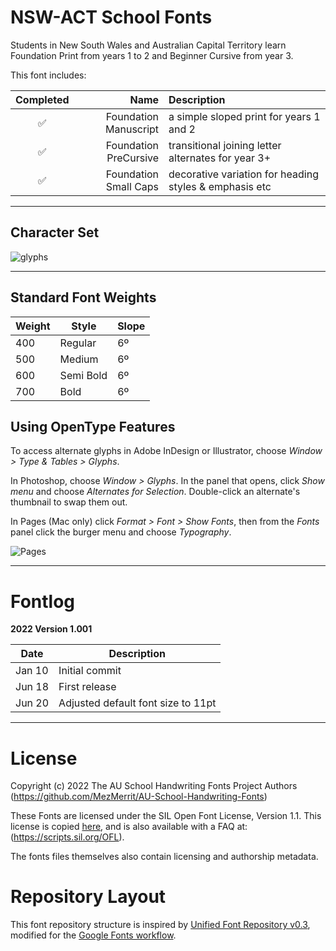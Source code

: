 # NSW-ACT School Fonts

Students in New South Wales and Australian Capital Territory learn Foundation Print from years 1 to 2 and Beginner Cursive from year 3.

This font includes:

Completed | Name | Description
| :---: | ---: | :---
✅ | Foundation Manuscript | a simple sloped print for years 1 and 2
✅ | Foundation PreCursive | transitional joining letter alternates for year 3+
✅ | Foundation Small Caps | decorative variation for heading styles & emphasis etc

- - - -

## Character Set ##

![glyphs](https://user-images.githubusercontent.com/34974280/174497609-d0fcf5d5-ea7f-4632-8aa2-5f3060e6c0d9.png)

- - - -

## Standard Font Weights ##

Weight        | Style        | Slope
------------- | -------------| -------------
400           | Regular      | 6º
500           | Medium       | 6º
600           | Semi Bold    | 6º
700           | Bold         | 6º

## Using OpenType Features ##

To access alternate glyphs in Adobe InDesign or Illustrator, choose *Window > Type & Tables > Glyphs*.

In Photoshop, choose *Window > Glyphs*. In the panel that opens, click *Show menu* and choose *Alternates for Selection*. Double-click an alternate's thumbnail to swap them out.

In Pages (Mac only) click *Format > Font > Show Fonts*, then from the *Fonts* panel click the burger menu and choose *Typography*.

![Pages](https://user-images.githubusercontent.com/34974280/174490884-cc6b3630-c1d4-4711-b878-0ff5e73a1cf2.gif)


- - - -

# Fontlog #

**2022 Version 1.001**

Date          | Description
------------- | -------------
Jan 10        | Initial commit
Jun 18        | First release
Jun 20        | Adjusted default font size to 11pt

- - - -

# License #

Copyright (c) 2022 The AU School Handwriting Fonts Project Authors (https://github.com/MezMerrit/AU-School-Handwriting-Fonts)

These Fonts are licensed under the SIL Open Font License, Version 1.1. This license is copied [here](https://github.com/MezMerrit/AU-School-Handwriting-Fonts/blob/main/OFL.txt "SIL Open Font License"), and is also available with a FAQ at: (https://scripts.sil.org/OFL).

The fonts files themselves also contain licensing and authorship metadata.

# Repository Layout #

This font repository structure is inspired by [Unified Font Repository v0.3](https://github.com/unified-font-repository/Unified-Font-Repository), modified for the [Google Fonts workflow](https://github.com/googlefonts/googlefonts-project-template).
